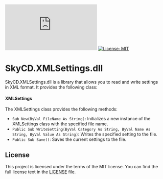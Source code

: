 [![Latest Release](https://img.shields.io/github/v/release/SkyCD/SkyCD.XMLSettings.dll)](https://github.com/orgs/SkyCD/packages/nuget/package/SkyCD.XMLSettings.dll)
[![License: MIT](https://img.shields.io/badge/License-MIT-yellow.svg)](https://github.com/SkyCD/SkyCD.XMLSettings.dll/blob/main/LICENSE)


# SkyCD.XMLSettings.dll

SkyCD.XMLSettings.dll is a library that allows you to read and write settings in XML format. It provides the following class:

#### XMLSettings

The XMLSettings class provides the following methods:

- `Sub New(ByVal FileName As String)`: Initializes a new instance of the XMLSettings class with the specified file name.
- `Public Sub WriteSetting(ByVal Category As String, ByVal Name As String, ByVal Value As String)`: Writes the specified setting to the file.
- `Public Sub Save()`: Saves the current settings to the file.

## License

This project is licensed under the terms of the MIT license. You can find the full license text in the [LICENSE](LICENSE) file.

